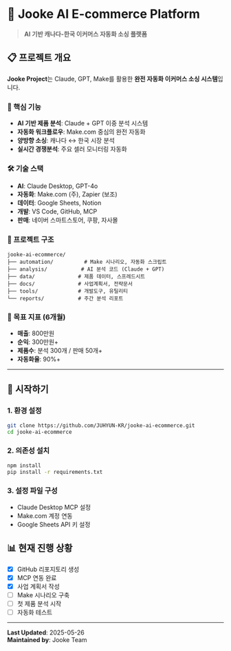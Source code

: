 # 🚀 Jooke AI E-commerce Platform

> **AI 기반 캐나다-한국 이커머스 자동화 소싱 플랫폼**

## 📋 프로젝트 개요

**Jooke Project**는 Claude, GPT, Make를 활용한 **완전 자동화 이커머스 소싱 시스템**입니다.

### 🎯 핵심 기능
- **AI 기반 제품 분석**: Claude + GPT 이중 분석 시스템
- **자동화 워크플로우**: Make.com 중심의 완전 자동화
- **양방향 소싱**: 캐나다 ↔ 한국 시장 분석
- **실시간 경쟁분석**: 주요 셀러 모니터링 자동화

### 🛠 기술 스택
- **AI**: Claude Desktop, GPT-4o
- **자동화**: Make.com (주), Zapier (보조)
- **데이터**: Google Sheets, Notion
- **개발**: VS Code, GitHub, MCP
- **판매**: 네이버 스마트스토어, 쿠팡, 자사몰

### 📁 프로젝트 구조
```
jooke-ai-ecommerce/
├── automation/          # Make 시나리오, 자동화 스크립트
├── analysis/           # AI 분석 코드 (Claude + GPT)
├── data/              # 제품 데이터, 스프레드시트
├── docs/              # 사업계획서, 전략문서
├── tools/             # 개발도구, 유틸리티
└── reports/           # 주간 분석 리포트
```

### 🎯 목표 지표 (6개월)
- **매출**: 800만원
- **순익**: 300만원+
- **제품수**: 분석 300개 / 판매 50개+
- **자동화율**: 90%+

---

## 🚀 시작하기

### 1. 환경 설정
```bash
git clone https://github.com/JUHYUN-KR/jooke-ai-ecommerce.git
cd jooke-ai-ecommerce
```

### 2. 의존성 설치
```bash
npm install
pip install -r requirements.txt
```

### 3. 설정 파일 구성
- Claude Desktop MCP 설정
- Make.com 계정 연동
- Google Sheets API 키 설정

## 📊 현재 진행 상황

- [x] GitHub 리포지토리 생성
- [x] MCP 연동 완료
- [x] 사업 계획서 작성
- [ ] Make 시나리오 구축
- [ ] 첫 제품 분석 시작
- [ ] 자동화 테스트

---

**Last Updated**: 2025-05-26  
**Maintained by**: Jooke Team
